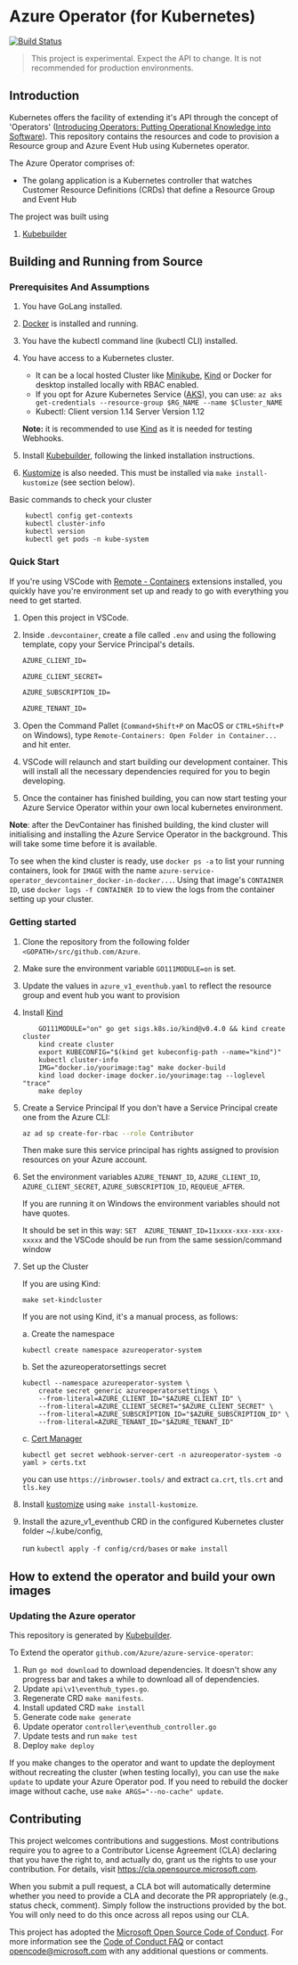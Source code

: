 # Azure Operator (for Kubernetes)

[![Build Status](https://dev.azure.com/azure/azure-service-operator/_apis/build/status/Azure.azure-service-operator?branchName=master)](https://dev.azure.com/azure/azure-service-operator/_build/latest?definitionId=36&branchName=master)

> This project is experimental. Expect the API to change. It is not recommended for production environments.

## Introduction

Kubernetes offers the facility of extending it's API through the concept of 'Operators' ([Introducing Operators: Putting Operational Knowledge into Software](https://coreos.com/blog/introducing-operators.html)). This repository contains the resources and code to provision a Resource group and Azure Event Hub using Kubernetes operator.

The Azure Operator comprises of:

- The golang application is a Kubernetes controller that watches Customer Resource Definitions (CRDs) that define a Resource Group and Event Hub

The project was built using

1. [Kubebuilder](https://book.kubebuilder.io/)

## Building and Running from Source

### Prerequisites And Assumptions

1. You have GoLang installed.
2. [Docker](https://docs.docker.com/install/) is installed and running.
3. You have the kubectl command line (kubectl CLI) installed.
4. You have access to a Kubernetes cluster.
    - It can be a local hosted Cluster like
    [Minikube](https://kubernetes.io/docs/tasks/tools/install-minikube/),
    [Kind](https://github.com/kubernetes-sigs/kind) or Docker for desktop installed locally with RBAC enabled.
    - If you opt for Azure Kubernetes Service ([AKS](https://azure.microsoft.com/en-au/services/kubernetes-service/)), you can use:
    `az aks get-credentials --resource-group $RG_NAME --name $Cluster_NAME`
    - Kubectl: Client version 1.14 Server Version 1.12

    **Note:** it is recommended to use [Kind](https://github.com/kubernetes-sigs/kind) as it is needed for testing Webhooks.
5. Install [Kubebuilder](https://book.kubebuilder.io/), following the linked installation instructions.
6. [Kustomize](https://github.com/kubernetes-sigs/kustomize) is also needed. This must be installed via `make install-kustomize` (see section below).

Basic commands to check your cluster

```shell
    kubectl config get-contexts
    kubectl cluster-info
    kubectl version
    kubectl get pods -n kube-system
```

### Quick Start

If you're using VSCode with [Remote - Containers](https://marketplace.visualstudio.com/items?itemName=ms-vscode-remote.remote-containers) extensions installed, you quickly have you're environment set up and ready to go with everything you need to get started.

1. Open this project in VSCode.
2. Inside `.devcontainer`, create a file called `.env` and using the following template, copy your Service Principal's details.

    ```txt
    AZURE_CLIENT_ID=

    AZURE_CLIENT_SECRET=

    AZURE_SUBSCRIPTION_ID=

    AZURE_TENANT_ID=
    ```

3. Open the Command Pallet (`Command+Shift+P` on MacOS or `CTRL+Shift+P` on Windows), type `Remote-Containers: Open Folder in Container...` and hit enter.
4. VSCode will relaunch and start building our development container. This will install all the necessary dependencies required for you to begin developing.
5. Once the container has finished building, you can now start testing your Azure Service Operator within your own local kubernetes environment.

**Note**: after the DevContainer has finished building, the kind cluster will initialising and installing the Azure Service Operator in the background. This will take some time before it is available.

To see when the kind cluster is ready, use `docker ps -a` to list your running containers, look for `IMAGE` with the name `azure-service-operator_devcontainer_docker-in-docker...`. Using that image's `CONTAINER ID`, use `docker logs -f CONTAINER ID` to view the logs from the container setting up your cluster.

### Getting started

1. Clone the repository from the following folder `<GOPATH>/src/github.com/Azure`.

2. Make sure the environment variable `GO111MODULE=on` is set.

3. Update the values in `azure_v1_eventhub.yaml` to reflect the resource group and event hub you want to provision

4. Install [Kind](https://kind.sigs.k8s.io/docs/user/quick-start/)

    ```shell
        GO111MODULE="on" go get sigs.k8s.io/kind@v0.4.0 && kind create cluster
        kind create cluster
        export KUBECONFIG="$(kind get kubeconfig-path --name="kind")"
        kubectl cluster-info
        IMG="docker.io/yourimage:tag" make docker-build
        kind load docker-image docker.io/yourimage:tag --loglevel "trace"
        make deploy
    ```

5. Create a Service Principal
    If you don't have a Service Principal create one from the Azure CLI:

    ```bash
    az ad sp create-for-rbac --role Contributor
    ```

    Then make sure this service principal has rights assigned to provision resources on your Azure account.
  
6. Set the environment variables `AZURE_TENANT_ID`, `AZURE_CLIENT_ID`, `AZURE_CLIENT_SECRET`, `AZURE_SUBSCRIPTION_ID`, `REQUEUE_AFTER`.

    If you are running it on Windows the environment variables should not have quotes.

    It should be set in this way:
    `SET  AZURE_TENANT_ID=11xxxx-xxx-xxx-xxx-xxxxx`
    and the VSCode should be run from the same session/command window

7. Set up the Cluster

   If you are using Kind:

    ```shell
    make set-kindcluster
    ```

    If you are not using Kind, it's a manual process, as follows:

    a. Create the namespace

    ```shell
    kubectl create namespace azureoperator-system
    ```

    b. Set the azureoperatorsettings secret

    ```shell
    kubectl --namespace azureoperator-system \
        create secret generic azureoperatorsettings \
        --from-literal=AZURE_CLIENT_ID="$AZURE_CLIENT_ID" \
        --from-literal=AZURE_CLIENT_SECRET="$AZURE_CLIENT_SECRET" \
        --from-literal=AZURE_SUBSCRIPTION_ID="$AZURE_SUBSCRIPTION_ID" \
        --from-literal=AZURE_TENANT_ID="$AZURE_TENANT_ID"
    ```

    c. [Cert Manager](https://docs.cert-manager.io/en/latest/getting-started/install/kubernetes.html)

    ```shell
    kubectl get secret webhook-server-cert -n azureoperator-system -o yaml > certs.txt
    ```

    you can use `https://inbrowser.tools/` and extract `ca.crt`, `tls.crt` and `tls.key`

8. Install [kustomize](https://github.com/kubernetes-sigs/kustomize) using `make install-kustomize`.

9. Install the azure_v1_eventhub CRD in the configured Kubernetes cluster folder ~/.kube/config,

    run `kubectl apply -f config/crd/bases` or `make install`

## How to extend the operator and build your own images

### Updating the Azure operator

This repository is generated by [Kubebuilder](https://book.kubebuilder.io/).

To Extend the operator `github.com/Azure/azure-service-operator`:

1. Run `go mod download` to download dependencies. It doesn't show any progress bar and takes a while to download all of dependencies.
2. Update `api\v1\eventhub_types.go`.
3. Regenerate CRD `make manifests`.
4. Install updated CRD `make install`
5. Generate code `make generate`
6. Update operator `controller\eventhub_controller.go`
7. Update tests and run `make test`
8. Deploy `make deploy`

If you make changes to the operator and want to update the deployment without recreating the cluster (when testing locally), you can use the `make update` to update your Azure Operator pod. If you need to rebuild the docker image without cache, use `make ARGS="--no-cache" update`.

## Contributing

This project welcomes contributions and suggestions.  Most contributions require you to agree to a
Contributor License Agreement (CLA) declaring that you have the right to, and actually do, grant us
the rights to use your contribution. For details, visit https://cla.opensource.microsoft.com.

When you submit a pull request, a CLA bot will automatically determine whether you need to provide
a CLA and decorate the PR appropriately (e.g., status check, comment). Simply follow the instructions
provided by the bot. You will only need to do this once across all repos using our CLA.

This project has adopted the [Microsoft Open Source Code of Conduct](https://opensource.microsoft.com/codeofconduct/).
For more information see the [Code of Conduct FAQ](https://opensource.microsoft.com/codeofconduct/faq/) or
contact [opencode@microsoft.com](mailto:opencode@microsoft.com) with any additional questions or comments.
